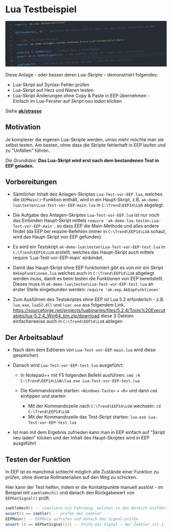 # Lua Testbeispiel

![SourceCode](../../../assets/headers/TestDemo.png)

Diese Anlage - oder besser deren Lua-Skripte - demonstriert folgendes:

* Lua-Skript auf Syntax-Fehler prüfen
* Lua-Skript auf Herz und Nieren testen
* Lua-Skript Änderungen ohne Copy & Paste in EEP übernehmen - Einfach im Lua-Fenster auf _Skript neu laden_ klicken

Siehe __[ak/strasse](../../../LUA/ak/eep/)__

## Motivation

Je komplexer die eigenen Lua-Skripte werden, umso mehr möchte man sie selbst testen. Am besten, ohne dass die Skripte
fehlerhaft in EEP laufen und zu "Unfällen" führen.

_Die Grundidee_: __Das Lua-Skript wird erst nach dem bestandenen Test in EEP geladen.__

## Vorbereitungen

* Sämtlicher Inhalt des Anlagen-Skriptes `Lua-Test-vor-EEP.lua`, welches die `EEPMain()`-Funktion enthält, wird in ein
  Haupt-Skript, z.B. `ak-demo-lua\testen\Lua-Test-vor-EEP-main.lua` in `C:\Trend\EEP14\LUA` abgelegt.

* Die Aufgabe des Anlagen-Skriptes `Lua-Test-vor-EEP.lua` ist nur noch das Einbinden Haupt-Skript mittels `require
  'ak-demo-lua.testen.Lua-Test-vor-EEP-main'`, so dass EEP die Main-Methode und alles andere findet
  (da EEP bei require-Befehlen immer in `C:\Trend\EEP14\LUA` schaut, wird das Haupt-Skript von EEP gefunden)

* Es wird ein Testskript `ak-demo-lua\testen\Lua-Test-vor-EEP-test.lua` in `C:\Trend\EEP14\LUA` erstellt,
  welches das Haupt-Skript auch mittels require 'Lua-Test-vor-EEP-main' einbindet.

* Damit das Haupt-Skript ohne EEP funktioniert gibt es von mir ein Skript `AkEepFunktionen.lua` welches auch in
  `C:\Trend\EEP14\LUA` abgelegt werden muss, damit es beim testen die Funktionen von EEP bereitstellt.
  Dieses muss in `ak-demo-lua\testen\Lua-Test-vor-EEP-test.lua` an erster Stelle eingebunden werden:
  `require 'ak.eep.AkEepFunktionen'`

* Zum Ausführen des Testskriptes ohne EEP ist Lua 5.2 erforderlich - z.B. `lua.exe`, `lua52.dll` und `luac.exe` aus
folgendem Link. https://sourceforge.net/projects/luabinaries/files/5.2.4/Tools%20Executables/lua-5.2.4_Win64_bin.zip/download
 diese 3 Dateien einfacherweise auch in `C:\Trend\EEP14\LUA` ablegen


## Der Arbeitsablauf

- Nach dem dem Editieren von `Lua-Test-vor-EEP-main.lua` wird diese gespeichert

- Danach wird `Lua-Test-vor-EEP-test.lua` ausgeführt:
  * In Notepad++ mit F5 folgenden Befehl ausführen:
    `cmd /k C:\Trend\EEP14\LUA\lua.exe Lua-Test-vor-EEP-test.lua`

  * Die Kommandozeile starten: `<Windows-Taste>` + `<R>` und dann `cmd` eintippen und starten
    * Mit der Kommandozeile nach `C:\Trend\EEP14\LUA` wechseln: `cd C:\Trend\EEP14\LUA`
    * Mit der Kommandozeile das Test-Skript starten: `lua.exe Lua-Test-vor-EEP-test.lua`

- Ist man mit dem Ergebnis zufrieden kann man in EEP einfach auf "Skript neu laden" klicken und der Inhalt des
  Haupt-Skriptes wird in EEP ausgeführt


## Testen der Funktion

In EEP ist es manchmal schlecht möglich alle Zustände einer Funktion zu prüfen, ohne diverse Rollmaterialien auf den Weg zu schicken.

Hier kann der Test helfen, indem er die Kontaktpunkte manuell auslöst - im Beispiel mit `zaehleHoch()` und danach den Rückgabewert von `EEPGetSignal()` prüft.

```lua
zaehleHoch() -- simuliere ein Fahrzeug, welches in den Bereich einfährt
assert(1 == zaehler) -- prüfen den zaehler
EEPMain() -- EEPMain aufrufen und danach das Signal prüfen
assert (4 == EEPGetSignal(1)) -- Prüfe das Signal - der Zaehler ist 1, das Signal muss auf 4 stehen
```
